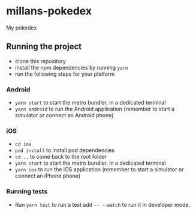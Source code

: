 # millans-pokedex
My pokedex

## Running the project

- clone this repository
- install the npm dependencies by running `yarn`
- run the following steps for your platform

### Android

- `yarn start` to start the metro bundler, in a dedicated terminal
- `yarn android` to run the Android application (remember to start a simulator or connect an Android phone)

### iOS

- `cd ios`
- `pod install` to install pod dependencies
- `cd ..` to come back to the root folder
- `yarn start` to start the metro bundler, in a dedicated terminal
- `yarn ios` to run the iOS application (remember to start a simulator or connect an iPhone phone)

### Running tests

- Run `yarn test` to run a test add `-- --watch` to run it in developer mode.
